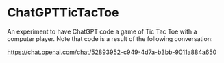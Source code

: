# ChatGPTTicTacToe
An experiment to have ChatGPT code a game of Tic Tac Toe with a computer player.  Note that code is a result of the following conversation:

https://chat.openai.com/chat/52893952-c949-4d7a-b3bb-9011a884a650
